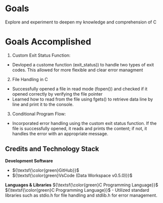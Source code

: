 # Goals
Explore and experiment to deepen my knowledge and comprehension of C

# Goals Accomplished
1. Custom Exit Status Function:
  * Devloped a custome function (exit_status)) to handle two types of exit codes. This allowed for more flexible and clear error managment

2. File Handling in C
  * Successfully opened a file in read mode (fopen()) and checked if it opened correctly by verifying the file pointer
  * Learned how to read from the file using fgets() to retrieve data line by line and print it to the console.
  
3. Conditional Program Flow:
  * Incorporated error handling using the custom exit status function. If the file is successfully opened, it reads and prints the content; if not, it handles the error with an appropriate message.


## Credits and Technology Stack
**Development Software**
- ${\textsf{\color{green}GitHub}}$
- ${\textsf{\color{green}VsCode (Data Workspace v0.5.0)}}$

**Languages & Libraries**
  ${\textsf{\color{green}C Programming Language}}$
  ${\textsf{\color{green}C Programming Language}}$
    - Utilized standard libraries such as stdio.h for file handling and stdlib.h for error management.

